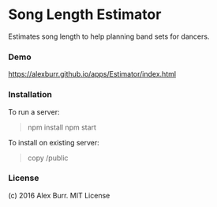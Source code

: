 # Song Length Estimator #

Estimates song length to help planning band sets for dancers.

### Demo

https://alexburr.github.io/apps/Estimator/index.html

### Installation

To run a server:
> npm install
> npm start

To install on existing server:
> copy /public

### License

(c) 2016 Alex Burr. MIT License
